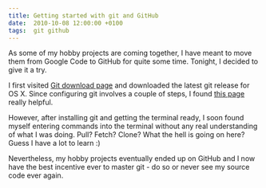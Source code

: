```yaml
---
title: Getting started with git and GitHub
date:  2010-10-08 12:00:00 +0100
tags:  git github
---
```


As some of my hobby projects are coming together, I have meant to move them from
Google Code to GitHub for quite some time. Tonight, I decided to give it a try.

I first visited [Git download page](http://code.google.com/p/git-osx-installer/)
and downloaded the latest git release for OS X. Since configuring git involves a
couple of steps, I found [this page](http://help.github.com/mac-git-installation/)
really helpful. 

However, after installing git and getting the terminal ready, I soon found myself
entering commands into the terminal without any real understanding of what I was
doing. Pull? Fetch? Clone? What the hell is going on here? Guess I have a lot to
learn :)

Nevertheless, my hobby projects eventually ended up on GitHub and I now have the
best incentive ever to master git - do so or never see my source code ever again.